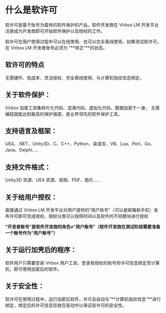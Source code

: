 # 什么是软许可

软许可是基于账号为载体的软件保护的产品，软件开发商在 Virbox LM 开发平台注册成为开发商即可开始软件保护以及授权的工作。

软许可在用户使用过程中可以在线使用、也可以完全离线使用，如果测试软许可，在 Virbox LM 开发者账号必须为 “**转正”**的状态。

## **软许可的特点**

无需硬件、低成本、灵活授权、完全离线使用、与计算机指纹信息绑定。

## **关于软件保护：**

Virbox 加密工具集碎片化代码、混淆代码、虚拟化代码、数据加密于一身， 无需编程就能达到极高的保护强度，是业界领先的软件保护工具。

## **支持语言及框架：**

UE4、.NET、Unity3D、C、C++、Python、易语言、VB、Lua、Perl、Go、Java、Delphi…..

## **支持文件格式：**

Unity3D 资源、UE4 资源、视频、PDF、图片……

## **关于给用户授权：**

直接通过 Virbox LM 开发平台对用户提供的“用户账号”（可以是邮箱和手机）发布许可即可完成授权，授权分类可以按照时间以及软件的不同模块进行授权

**“开发者账号”是软件开发商的角色≠“用户账号”（软件开发商在测试阶段需要准备一个账号作为“用户账号”）**

## **关于运行加壳后的程序：**

软件用户只需要安装 Virbox 用户工具，登录有授权的账号将许可信息绑定至计算机，即可使用加密后的软件。

## **关于安全性：**

软许可在使用过程中，运行加密后软件，许可会自动与“**计算机指纹信息”**进行绑定，绑定后的许可信息存放在驱动中以保证软许可的安全性。

